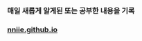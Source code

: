 
<h3>매일 새롭게 알게된 또는 공부한 내용을 기록</h3> 
<a href="https://nniie.github.io/"><h3>nniie.github.io</h3></a>
